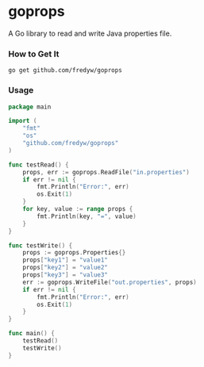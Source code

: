 # goprops
A Go library to read and write Java properties file.

### How to Get It
```
go get github.com/fredyw/goprops
```

### Usage
```go
package main

import (
	"fmt"
	"os"
	"github.com/fredyw/goprops"
)

func testRead() {
	props, err := goprops.ReadFile("in.properties")
	if err != nil {
		fmt.Println("Error:", err)
		os.Exit(1)
	}
	for key, value := range props {
		fmt.Println(key, "=", value)
	}
}

func testWrite() {
	props := goprops.Properties{}
	props["key1"] = "value1"
	props["key2"] = "value2"
	props["key3"] = "value3"
	err := goprops.WriteFile("out.properties", props)
	if err != nil {
		fmt.Println("Error:", err)
		os.Exit(1)
	}
}

func main() {
	testRead()
	testWrite()
}
```
